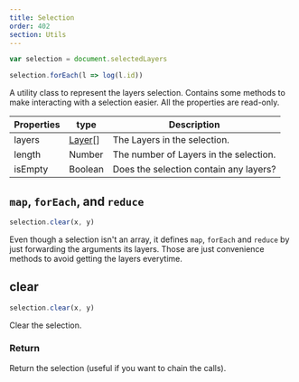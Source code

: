 ```yaml
---
title: Selection
order: 402
section: Utils
---
```


```javascript
var selection = document.selectedLayers

selection.forEach(l => log(l.id))
```

A utility class to represent the layers selection. Contains some methods to make interacting with a selection easier. All the properties are read-only.

| Properties | type              | Description                            |
| ---------- | ----------------- | -------------------------------------- |
| layers     | [Layer](#layer)[] | The Layers in the selection.           |
| length     | Number            | The number of Layers in the selection. |
| isEmpty    | Boolean           | Does the selection contain any layers? |

## `map`, `forEach`, and `reduce`

```javascript
selection.clear(x, y)
```

Even though a selection isn't an array, it defines `map`, `forEach` and `reduce` by just forwarding the arguments its layers. Those are just convenience methods to avoid getting the layers everytime.

## clear

```javascript
selection.clear(x, y)
```

Clear the selection.

### Return

Return the selection (useful if you want to chain the calls).
